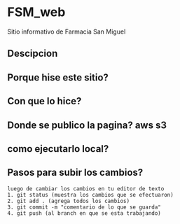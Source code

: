# FSM_web
Sitio informativo de Farmacia San Miguel

## Descipcion
## Porque hise este sitio?
## Con que lo hice?
## Donde se publico la pagina? aws s3
## como ejecutarlo local? 
## Pasos para subir los cambios?
    luego de cambiar los cambios en tu editor de texto
    1. git status (muestra los cambios que se efectuaron)
    2. git add . (agrega todos los cambios)
    3. git commit -m "comentario de lo que se guarda" 
    4. git push (al branch en que se esta trabajando)